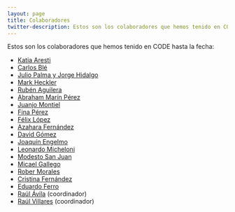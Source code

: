 ```yaml
---
layout: page
title: Colaboradores
twitter-description: Estos son los colaboradores que hemos tenido en CODE hasta la fecha.
---
```


Estos son los colaboradores que hemos tenido en CODE hasta la fecha:

* [Katia Aresti](/colaboradores/katia-aresti)
* [Carlos Blé](/colaboradores/carlos-ble)
* [Julio Palma y Jorge Hidalgo](/colaboradores/julio-jorge)
* [Mark Heckler](/colaboradores/mark-heckler)
* [Rubén Aguilera](/colaboradores/ruben-aguilera)
* [Abraham Marín Pérez](/colaboradores/abraham-marin-perez)
* [Juanjo Montiel](/colaboradores/juanjo-montiel)
* [Fina Pérez](/colaboradores/fina-perez)
* [Félix López](/colaboradores/felix-lopez)
* [Azahara Fernández](/colaboradores/azahara)
* [David Gómez](/colaboradores/david-gomez)
* [Joaquín Engelmo](/colaboradores/kini)
* [Leonardo Micheloni](/colaboradores/leonardo-micheloni)
* [Modesto San Juan](/colaboradores/modesto)
* [Micael Gallego](/colaboradores/micael-gallego)
* [Rober Morales](/colaboradores/rober-morales)
* [Cristina Fernández](/colaboradores/cristina-fernandez)
* [Eduardo Ferro](/colaboradores/edu-ferro)
* [Raúl Ávila](/colaboradores/raul-avila) (coordinador)
* [Raúl Villares](/colaboradores/raul-villares) (coordinador)
